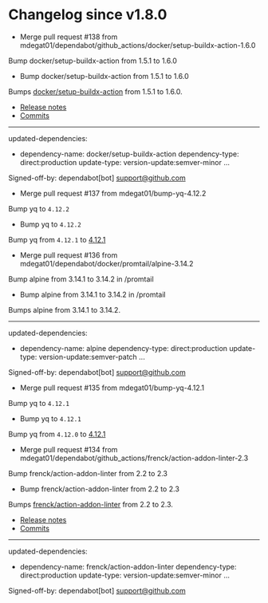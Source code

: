 # Changelog since v1.8.0
- Merge pull request #138 from mdegat01/dependabot/github_actions/docker/setup-buildx-action-1.6.0

Bump docker/setup-buildx-action from 1.5.1 to 1.6.0 
- Bump docker/setup-buildx-action from 1.5.1 to 1.6.0

Bumps [docker/setup-buildx-action](https://github.com/docker/setup-buildx-action) from 1.5.1 to 1.6.0.
- [Release notes](https://github.com/docker/setup-buildx-action/releases)
- [Commits](https://github.com/docker/setup-buildx-action/compare/v1.5.1...v1.6.0)

---
updated-dependencies:
- dependency-name: docker/setup-buildx-action
  dependency-type: direct:production
  update-type: version-update:semver-minor
...

Signed-off-by: dependabot[bot] <support@github.com> 
- Merge pull request #137 from mdegat01/bump-yq-4.12.2

Bump yq to `4.12.2` 
- Bump yq to `4.12.2`

Bump yq from `4.12.1` to [4.12.1](https://github.com/mikefarah/yq/releases/tag/v4.2.2) 
- Merge pull request #136 from mdegat01/dependabot/docker/promtail/alpine-3.14.2

Bump alpine from 3.14.1 to 3.14.2 in /promtail 
- Bump alpine from 3.14.1 to 3.14.2 in /promtail

Bumps alpine from 3.14.1 to 3.14.2.

---
updated-dependencies:
- dependency-name: alpine
  dependency-type: direct:production
  update-type: version-update:semver-patch
...

Signed-off-by: dependabot[bot] <support@github.com> 
- Merge pull request #135 from mdegat01/bump-yq-4.12.1

Bump yq to `4.12.1` 
- Bump yq to `4.12.1`

Bump yq from `4.12.0` to [4.12.1](https://github.com/mikefarah/yq/releases/tag/v4.12.1) 
- Merge pull request #134 from mdegat01/dependabot/github_actions/frenck/action-addon-linter-2.3

Bump frenck/action-addon-linter from 2.2 to 2.3 
- Bump frenck/action-addon-linter from 2.2 to 2.3

Bumps [frenck/action-addon-linter](https://github.com/frenck/action-addon-linter) from 2.2 to 2.3.
- [Release notes](https://github.com/frenck/action-addon-linter/releases)
- [Commits](https://github.com/frenck/action-addon-linter/compare/v2.2...v2.3)

---
updated-dependencies:
- dependency-name: frenck/action-addon-linter
  dependency-type: direct:production
  update-type: version-update:semver-minor
...

Signed-off-by: dependabot[bot] <support@github.com> 
